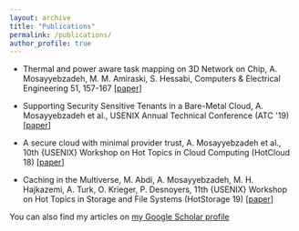 ```yaml
---
layout: archive
title: "Publications"
permalink: /publications/
author_profile: true
---
```


  * Thermal and power aware task mapping on 3D Network on Chip,
    A. Mosayyebzadeh, M. M. Amiraski, S. Hessabi, Computers & Electrical Engineering 51, 157-167 [[paper](https://www.sciencedirect.com/science/article/abs/pii/S0045790615004280?via%3Dihub)]

  * Supporting Security Sensitive Tenants in a Bare-Metal Cloud,
    A. Mosayyebzadeh et al., USENIX Annual Technical Conference (ATC '19) [[paper](https://www.usenix.org/system/files/atc19-mosayyebzadeh.pdf)]

  * A secure cloud with minimal provider trust,
    A. Mosayyebzadeh et al., 10th {USENIX} Workshop on Hot Topics in Cloud Computing (HotCloud 18) [[paper](https://www.usenix.org/system/files/conference/hotcloud18/hotcloud18-paper-mosayyebzadeh.pdf)]

  * Caching in the Multiverse,
    M. Abdi, A. Mosayyebzadeh, M. H. Hajkazemi, A. Turk, O. Krieger, P. Desnoyers, 11th {USENIX} Workshop on Hot Topics in Storage and File Systems (HotStorage 19) [[paper](https://www.usenix.org/system/files/hotstorage19-paper-abdi.pdf)]


You can also find my articles on [my Google Scholar profile](https://scholar.google.com/citations?user=13jt2nwAAAAJ&hl=en)

